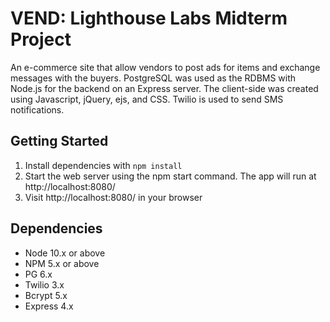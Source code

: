VEND: Lighthouse Labs Midterm Project
=========
An e-commerce site that allow vendors to post ads for items and exchange messages with the buyers. PostgreSQL was used as the RDBMS with Node.js for the backend on an Express server. The client-side was created using Javascript, jQuery, ejs, and CSS. Twilio is used to send SMS notifications.

## Getting Started

1. Install dependencies with `npm install`
2. Start the web server using the npm start command. The app will run at http://localhost:8080/
3. Visit http://localhost:8080/ in your browser


## Dependencies

- Node 10.x or above
- NPM 5.x or above
- PG 6.x
- Twilio 3.x
- Bcrypt 5.x
- Express 4.x

